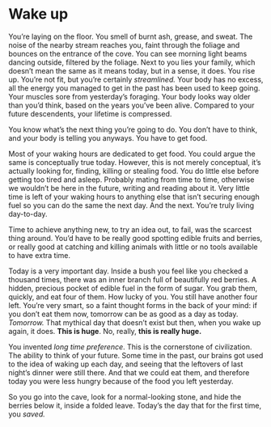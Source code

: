 # Wake up

You’re laying on the floor. You smell of burnt ash, grease, and sweat. The noise of the nearby stream reaches you, faint through the foliage and bounces on the entrance of the cove. You can see morning light beams dancing outside, filtered by the foliage. Next to you lies your family, which doesn’t mean the same as it means today, but in a sense, it does. You rise up. You’re not fit, but you’re certainly _streamlined._ Your body has no excess, all the energy you managed to get in the past has been used to keep going. Your muscles sore from yesterday’s foraging. Your body looks way older than you’d think, based on the years you’ve been alive. Compared to your future descendents, your lifetime is compressed.

You know what’s the next thing you’re going to do. You don’t have to think, and your body is telling you anyways. You have to get food.

Most of your waking hours are dedicated to get food. You could argue the same is conceptually true today. However, this is not merely conceptual, it’s actually looking for, finding, killing or stealing food. You do little else before getting too tired and asleep. Probably mating from time to time, otherwise we wouldn’t be here in the future, writing and reading about it. Very little time is left of your waking hours to anything else that isn’t securing enough fuel so you can do the same the next day. And the next. You’re truly living day-to-day.

Time to achieve anything new, to try an idea out, to fail, was the scarcest thing around. You’d have to be really good spotting edible fruits and berries, or really good at catching and killing animals with little or no tools available to have extra time.

Today is a very important day. Inside a bush you feel like you checked a thousand times, there was an inner branch full of beautifully red berries. A hidden, precious pocket of edible fuel in the form of sugar. You grab them, quickly, and eat four of them. How lucky of you. You still have another four left. You’re very smart, so a faint thought forms in the back of your mind: if you don’t eat them now, tomorrow can be as good as a day as today. _Tomorrow._ That mythical day that doesn’t exist but then, when you wake up again, it does. **This is huge**. No, really, **this is really huge.**

You invented _long time preference_. This is the cornerstone of civilization. The ability to think of your future. Some time in the past, our brains got used to the idea of waking up each day, and seeing that the leftovers of last night’s dinner were still there. And that we could eat them, and therefore today you were less hungry because of the food you left yesterday.

So you go into the cave, look for a normal-looking stone, and hide the berries below it, inside a folded leave. Today’s the day that for the first time, you _saved._